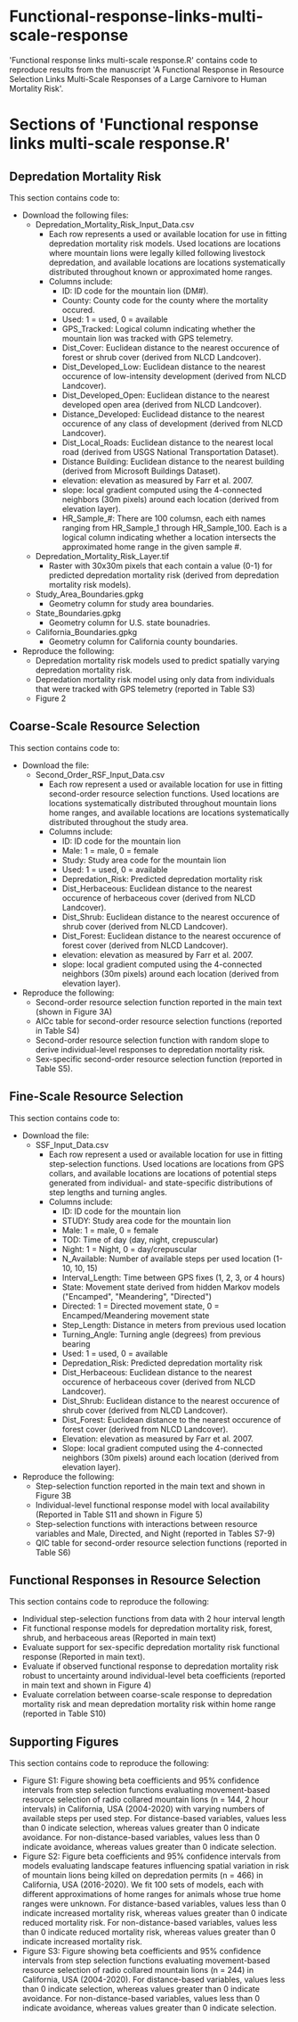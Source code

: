 # Functional-response-links-multi-scale-response
'Functional response links multi-scale response.R' contains code to reproduce results from the manuscript 'A Functional Response in Resource Selection Links Multi-Scale Responses of a Large Carnivore to Human Mortality Risk'. 

# Sections of 'Functional response links multi-scale response.R'

## Depredation Mortality Risk
This section contains code to:
* Download the following files:
  * Depredation_Mortality_Risk_Input_Data.csv
      * Each row represents a used or available location for use in fitting depredation mortality risk models. Used locations are locations where mountain lions were legally killed following livestock depredation, and available locations are locations systematically distributed throughout known or approximated home ranges.
      * Columns include:
        * ID: ID code for the mountain lion (DM#).
        * County: County code for the county where the mortality occured.
        * Used: 1 = used, 0 = available
        * GPS_Tracked: Logical column indicating whether the mountain lion was tracked with GPS telemetry.
        * Dist_Cover: Euclidean distance to the nearest occurence of forest or shrub cover (derived from NLCD Landcover).
        * Dist_Developed_Low: Euclidean distance to the nearest occurence of low-intensity development (derived from NLCD Landcover).
        * Dist_Developed_Open: Euclidean distance to the nearest developed open area (derived from NLCD Landcover).
        * Distance_Developed: Euclidead distance to the nearest occurence of any class of development (derived from NLCD Landcover).
        * Dist_Local_Roads: Euclidean distance to the nearest local road (derived from USGS National Transportation Dataset).
        * Distance Building: Euclidean distance to the nearest building (derived from Microsoft Buildings Dataset).
        * elevation: elevation as measured by Farr et al. 2007.
        * slope: local gradient computed using the 4-connected neighbors (30m pixels) around each location (derived from elevation layer).
        * HR_Sample_#: There are 100 columsn, each eith names ranging from HR_Sample_1 through HR_Sample_100. Each is a logical column indicating whether a location intersects the approximated home range in the given sample #.  
  * Depredation_Mortality_Risk_Layer.tif
      * Raster with 30x30m pixels that each contain a value (0-1) for predicted depredation mortality risk (derived from depredation mortality risk models).
  * Study_Area_Boundaries.gpkg
      * Geometry column for study area boundaries. 
  * State_Boundaries.gpkg
      * Geometry column for U.S. state bounadries.
  * California_Boundaries.gpkg
      * Geometry column for California county boundaries.
* Reproduce the following:
    * Depredation mortality risk models used to predict spatially varying depredation mortality risk.
    * Depredation mortality risk model using only data from individuals that were tracked with GPS telemetry (reported in Table S3)
    * Figure 2

## Coarse-Scale Resource Selection
This section contains code to: 
* Download the file:
  * Second_Order_RSF_Input_Data.csv
    * Each row represent a used or available location for use in fitting second-order resource selection functions. Used locations are locations systematically distributed throughout mountain lions home ranges, and available locations are locations systematically distributed throughout the study area.
    * Columns include:
      * ID: ID code for the mountain lion
      * Male: 1 = male, 0 = female
      * Study: Study area code for the mountain lion
      * Used: 1 = used, 0 = available
      * Depredation_Risk: Predicted depredation mortality risk
      * Dist_Herbaceous: Euclidean distance to the nearest occurence of herbaceous cover (derived from NLCD Landcover).
      * Dist_Shrub: Euclidean distance to the nearest occurence of shrub cover (derived from NLCD Landcover).
      * Dist_Forest: Euclidean distance to the nearest occurence of forest cover (derived from NLCD Landcover).
      * elevation: elevation as measured by Farr et al. 2007.
      * slope: local gradient computed using the 4-connected neighbors (30m pixels) around each location (derived from elevation layer).
* Reproduce the following:
    * Second-order resource selection function reported in the main text (shown in Figure 3A)
    * AICc table for second-order resource selection functions (reported in Table S4)
    * Second-order resource selection function with random slope to derive individual-level responses to depredation mortality risk.
    * Sex-specific second-order resource selection function (reported in Table S5). 

## Fine-Scale Resource Selection
This section contains code to: 
* Download the file:
  * SSF_Input_Data.csv
    * Each row represent a used or available location for use in fitting step-selection functions. Used locations are locations from GPS collars, and available locations are locations of potential steps generated from individual- and state-specific distributions of step lengths and turning angles.  
    * Columns include:
      * ID: ID code for the mountain lion
      * STUDY: Study area code for the mountain lion
      * Male: 1 = male, 0 = female
      * TOD: Time of day (day, night, crepuscular)
      * Night: 1 = Night, 0 = day/crepuscular
      * N_Available: Number of available steps per used location (1-10, 10, 15)
      * Interval_Length: Time between GPS fixes (1, 2, 3, or 4 hours)
      * State: Movement state derived from hidden Markov models ("Encamped", "Meandering", "Directed")
      * Directed: 1 = Directed movement state, 0 = Encamped/Meandering movement state
      * Step_Length: Distance in meters from previous used location
      * Turning_Angle: Turning angle (degrees) from previous bearing
      * Used: 1 = used, 0 = available
      * Depredation_Risk: Predicted depredation mortality risk
      * Dist_Herbaceous: Euclidean distance to the nearest occurence of herbaceous cover (derived from NLCD Landcover).
      * Dist_Shrub: Euclidean distance to the nearest occurence of shrub cover (derived from NLCD Landcover).
      * Dist_Forest: Euclidean distance to the nearest occurence of forest cover (derived from NLCD Landcover).
      * Elevation: elevation as measured by Farr et al. 2007.
      * Slope: local gradient computed using the 4-connected neighbors (30m pixels) around each location (derived from elevation layer).
* Reproduce the following:
  *  Step-selection function reported in the main text and shown in Figure 3B
  *  Individual-level functional response model with local availability (Reported in Table S11 and shown in Figure 5)
  *  Step-selection functions with interactions between resource variables and Male, Directed, and Night (reported in Tables S7-9)
  *  QIC table for second-order resource selection functions (reported in Table S6)
    
## Functional Responses in Resource Selection
This section contains code to reproduce the following: 
* Individual step-selection functions from data with 2 hour interval length
* Fit functional response models for depredation mortality risk, forest, shrub, and herbaceous areas (Reported in main text)
* Evaluate support for sex-specific depredation mortality risk functional response (Reported in main text).
* Evaluate if observed functional response to depredation mortality risk robust to uncertainty around individual-level beta coefficients (reported in main text and shown in Figure 4)
* Evaluate correlation between coarse-scale response to depredation mortality risk and mean depredation mortality risk within home range (reported in Table S10)

## Supporting Figures
This section contains code to reproduce the following:
 * Figure S1: Figure showing beta coefficients and 95% confidence intervals from step selection functions evaluating movement-based resource selection of radio collared mountain lions (n = 144, 2 hour intervals) in California, USA (2004-2020) with varying numbers of available steps per used step. For distance-based variables, values less than 0 indicate selection, whereas values greater than 0 indicate avoidance. For non-distance-based variables, values less than 0 indicate avoidance, whereas values greater than 0 indicate selection. 
 * Figure S2: Figure beta coefficients and 95% confidence intervals from models evaluating landscape features influencing spatial variation in risk of mountain lions being killed on depredation permits (n = 466) in California, USA (2016-2020). We fit 100 sets of models, each with different approximations of home ranges for animals whose true home ranges were unknown. For distance-based variables, values less than 0 indicate increased mortality risk, whereas values greater than 0 indicate reduced mortality risk. For non-distance-based variables, values less than 0 indicate reduced mortality risk, whereas values greater than 0 indicate increased mortality risk.
 * Figure S3: Figure showing beta coefficients and 95% confidence intervals from step selection functions evaluating movement-based resource selection of radio collared mountain lions (n = 244) in California, USA (2004-2020). For distance-based variables, values less than 0 indicate selection, whereas values greater than 0 indicate avoidance. For non-distance-based variables, values less than 0 indicate avoidance, whereas values greater than 0 indicate selection.
